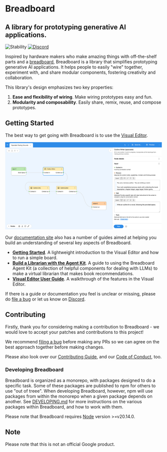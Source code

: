# Breadboard

## A library for prototyping generative AI applications.

![Stability](https://img.shields.io/badge/stability-wip-green) [![Discord](https://img.shields.io/discord/1138546999872999556?logo=discord)](https://discord.gg/breadboard)

Inspired by hardware makers who make amazing things with off-the-shelf parts and a [breadboard](https://learn.sparkfun.com/tutorials/how-to-use-a-breadboard/all), Breadboard is a library that simplifies prototyping generative AI applications. It helps people to easily "wire" together, experiment with, and share modular components, fostering creativity and collaboration.

This library's design emphasizes two key properties:

1. **Ease and flexibility of wiring**. Make wiring prototypes easy and fun.
1. **Modularity and composability**. Easily share, remix, reuse, and compose prototypes.

## Getting Started

The best way to get going with Breadboard is to use the [Visual Editor](https://breadboard-ai.web.app/).

[![The Breadboard Visual Editor](./assets/visual-editor.png)](https://breadboard-ai.web.app/)

Our [documentation site](https://breadboard-ai.github.io/breadboard/docs/) also has a number of guides aimed at helping you build an understanding of several key aspects of Breadboard.

- **[Getting Started](https://breadboard-ai.github.io/breadboard/docs/getting-started/)**. A lightweight introduction to the Visual Editor and how to run a simple board.
- **[Build a Librarian with the Agent Kit](https://breadboard-ai.github.io/breadboard/docs/guides/librarian/)**. A guide to using the Breadboard Agent Kit (a collection of helpful components for dealing with LLMs) to make a virtual librarian that makes book recommendations.
- **[Visual Editor User Guide](https://breadboard-ai.github.io/breadboard/docs/visual-editor/)**. A walkthrough of the features in the Visual Editor.

If there is a guide or documentation you feel is unclear or missing, please do [file a bug](https://github.com/breadboard-ai/breadboard/issues/new) or let us know on [Discord](<(https://discord.gg/breadboard)>).

## Contributing

Firstly, thank you for considering making a contribution to Breadboard - we would love to accept your patches and contributions to this project!

We recommend [filing a bug](https://github.com/breadboard-ai/breadboard/issues/new) before making any PRs so we can agree on the best approach together before making changes.

Please also look over our [Contributing Guide](https://github.com/breadboard-ai/breadboard/blob/main/docs/contributing.md), and our [Code of Conduct](https://github.com/breadboard-ai/breadboard/blob/main/docs/code-of-conduct.md), too.

### Developing Breadboard

Breadboard is organized as a monorepo, with packages designed to do a specific task. Some of these packages are published to npm for others to use "out of treee". When developing Breadboard, however, npm will use packages from within the monorepo when a given package depends on another. See [DEVELOPING.md](./DEVELOPING.md) for more instructions on the various packages within Breadboard, and how to work with them.

Please note that Breadboard requires [Node](https://nodejs.org/) version >=v20.14.0.

## Note

Please note that this is not an official Google product.
